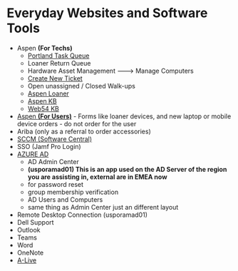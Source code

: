 # Everyday Websites and Software Tools

- Aspen **(For Techs)**
	- [Portland Task Queue](https://adidasaspen.service-now.com/walkup?id=walkup_queue_on_site&location_id=b89ede4e1b8f5d1022d9553f7b4bcb13)
	- Loaner Return Queue
	- Hardware Asset Management ---> Manage Computers
	- [Create New Ticket](ticket.escalation.process)
	- Open unassigned / Closed Walk-ups
	- [Aspen Loaner](loanerpage)
	- [Aspen KB](https://adidasaspen.service-now.com/now/nav/ui/classic/params/target/%24knowledge.do)
	- [Web54 KB](https://web54-kb.vercel.app)
- [Aspen **(For Users)**](https://adidasaspen.service-now.com/serviceshop)
		- Forms like loaner devices, and new laptop or mobile device orders
		- do not order for the user
- Ariba (only as a referral to order accessories)
- [SCCM (Software Central)](https://softwarecentral.emea.adsint.biz/SoftwareCentral)
- SSO (Jamf Pro Login)
- [AZURE AD](https://portal.azure.com/#view/Microsoft_AAD_UsersAndTenants/UserManagementMenuBlade/~/AllUsers)
	- AD Admin Center
	- **(usporamad01) This is an app used on the AD Server of the region you are assisting in, external are in EMEA now**
   	- for password reset
	- group membership verification
	- AD Users and Computers
	- same thing as Admin Center just an different layout
- Remote Desktop Connection (usporamad01)
- Dell Support
- Outlook
- Teams
- Word
- OneNote
- [A-Live](https://adidasgroup.sharepoint.com/sites/a-live/)
